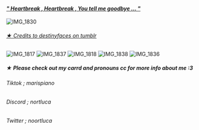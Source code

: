 #### [*" Heartbreak , Heartbreak , You tell me goodbye ... "*](https://open.spotify.com/track/4ZJKi7HXFDG2emN6xIdbmV?si=aY7nCfrkTaK51G0d9DWgAA) 
![IMG_1830](https://github.com/Nortluca/nortluca/assets/153015545/572b2997-7b28-4c50-962a-f73f2399d3d0)

###### [*★ Credits to destinyfaces on tumblr*](https://www.tumblr.com/destinyfaces/740137778504941568/dr-ratio-graphics-to-use-credit?source=share)

![IMG_1817](https://github.com/Nortluca/nortluca/assets/153015545/ce69bb9d-344b-4946-a3aa-49b082c79143) ![IMG_1837](https://github.com/Nortluca/nortluca/assets/153015545/43413016-f9e7-4620-97df-4a6c50325978)
 ![IMG_1818](https://github.com/Nortluca/nortluca/assets/153015545/db08831c-ec30-426d-8ecb-50c58d7e3b9f) ![IMG_1838](https://github.com/Nortluca/nortluca/assets/153015545/978bea62-01b3-460f-964b-4b18b7ed4306) ![IMG_1836](https://github.com/Nortluca/nortluca/assets/153015545/bf188ec8-85af-4e4d-af4e-9cc02f49b954)

##### ***★ Please check out my carrd and pronouns cc for more info about me :3***

###### Tiktok ; marispiano

###### Discord ; nortluca

###### Twitter ; noortluca
